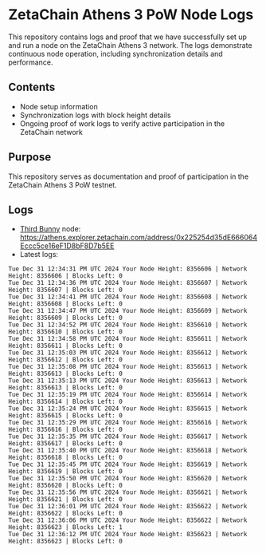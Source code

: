 # ZetaChain Athens 3 PoW Node Logs
This repository contains logs and proof that we have successfully set up and run a node on the ZetaChain Athens 3 network. The logs demonstrate continuous node operation, including synchronization details and performance.

## Contents
- Node setup information
- Synchronization logs with block height details
- Ongoing proof of work logs to verify active participation in the ZetaChain network

## Purpose
This repository serves as documentation and proof of participation in the ZetaChain Athens 3 PoW testnet.

## Logs

- [Third Bunny](https://thirdbunny.xyz/) node: https://athens.explorer.zetachain.com/address/0x225254d35dE666064Eccc5ce16eF1D8bF8D7b5EE
- Latest logs:
```
Tue Dec 31 12:34:31 PM UTC 2024 Your Node Height: 8356606 | Network Height: 8356606 | Blocks Left: 0
Tue Dec 31 12:34:36 PM UTC 2024 Your Node Height: 8356607 | Network Height: 8356607 | Blocks Left: 0
Tue Dec 31 12:34:41 PM UTC 2024 Your Node Height: 8356608 | Network Height: 8356608 | Blocks Left: 0
Tue Dec 31 12:34:47 PM UTC 2024 Your Node Height: 8356609 | Network Height: 8356609 | Blocks Left: 0
Tue Dec 31 12:34:52 PM UTC 2024 Your Node Height: 8356610 | Network Height: 8356610 | Blocks Left: 0
Tue Dec 31 12:34:58 PM UTC 2024 Your Node Height: 8356611 | Network Height: 8356611 | Blocks Left: 0
Tue Dec 31 12:35:03 PM UTC 2024 Your Node Height: 8356612 | Network Height: 8356612 | Blocks Left: 0
Tue Dec 31 12:35:08 PM UTC 2024 Your Node Height: 8356613 | Network Height: 8356613 | Blocks Left: 0
Tue Dec 31 12:35:13 PM UTC 2024 Your Node Height: 8356613 | Network Height: 8356613 | Blocks Left: 0
Tue Dec 31 12:35:19 PM UTC 2024 Your Node Height: 8356614 | Network Height: 8356614 | Blocks Left: 0
Tue Dec 31 12:35:24 PM UTC 2024 Your Node Height: 8356615 | Network Height: 8356615 | Blocks Left: 0
Tue Dec 31 12:35:29 PM UTC 2024 Your Node Height: 8356616 | Network Height: 8356616 | Blocks Left: 0
Tue Dec 31 12:35:35 PM UTC 2024 Your Node Height: 8356617 | Network Height: 8356617 | Blocks Left: 0
Tue Dec 31 12:35:40 PM UTC 2024 Your Node Height: 8356618 | Network Height: 8356618 | Blocks Left: 0
Tue Dec 31 12:35:45 PM UTC 2024 Your Node Height: 8356619 | Network Height: 8356619 | Blocks Left: 0
Tue Dec 31 12:35:50 PM UTC 2024 Your Node Height: 8356620 | Network Height: 8356620 | Blocks Left: 0
Tue Dec 31 12:35:56 PM UTC 2024 Your Node Height: 8356621 | Network Height: 8356621 | Blocks Left: 0
Tue Dec 31 12:36:01 PM UTC 2024 Your Node Height: 8356622 | Network Height: 8356622 | Blocks Left: 0
Tue Dec 31 12:36:06 PM UTC 2024 Your Node Height: 8356622 | Network Height: 8356623 | Blocks Left: 1
Tue Dec 31 12:36:12 PM UTC 2024 Your Node Height: 8356623 | Network Height: 8356623 | Blocks Left: 0
```
